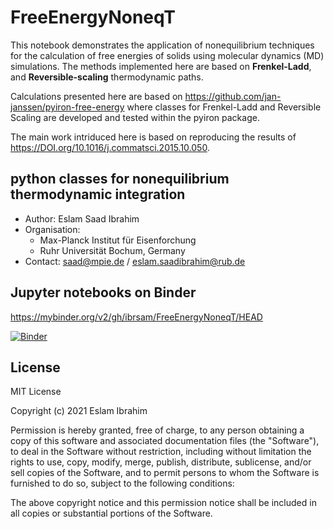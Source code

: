 # FreeEnergyNoneqT
This notebook demonstrates the application of nonequilibrium techniques for the calculation of free energies of solids using molecular dynamics (MD) simulations. The methods implemented here are based on **Frenkel-Ladd**, and **Reversible-scaling** thermodynamic paths. 

Calculations presented here are based on https://github.com/jan-janssen/pyiron-free-energy where classes for Frenkel-Ladd and Reversible Scaling are developed and tested within the pyiron package.

The main work intriduced here is based on reproducing the results of https://DOI.org/10.1016/j.commatsci.2015.10.050.

## python classes for nonequilibrium thermodynamic integration
  - Author: Eslam Saad  Ibrahim
  - Organisation: 
    - Max-Planck Institut für Eisenforchung 
    - Ruhr Universität Bochum, Germany
  - Contact: saad@mpie.de / eslam.saadibrahim@rub.de

## Jupyter notebooks on Binder
https://mybinder.org/v2/gh/ibrsam/FreeEnergyNoneqT/HEAD

[![Binder](https://mybinder.org/badge_logo.svg)](https://mybinder.org/v2/gh/ibrsam/FreeEnergyNoneqT/HEAD)

## License
MIT License

Copyright (c) 2021 Eslam Ibrahim

Permission is hereby granted, free of charge, to any person obtaining a copy
of this software and associated documentation files (the "Software"), to deal
in the Software without restriction, including without limitation the rights
to use, copy, modify, merge, publish, distribute, sublicense, and/or sell
copies of the Software, and to permit persons to whom the Software is
furnished to do so, subject to the following conditions:

The above copyright notice and this permission notice shall be included in all
copies or substantial portions of the Software.
